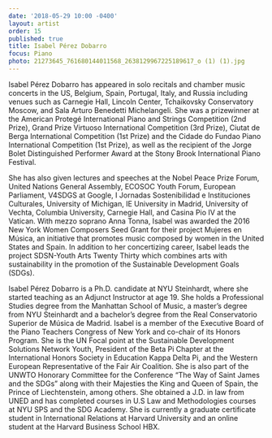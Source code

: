```yaml
---
date: '2018-05-29 10:00 -0400'
layout: artist
order: 15
published: true
title: Isabel Pérez Dobarro
focus: Piano
photo: 21273645_761680144011568_2638129967225189617_o (1) (1).jpg
---
```

Isabel Pérez Dobarro has appeared in solo recitals and chamber music concerts in the US, Belgium, Spain, Portugal, Italy, and Russia including venues such as Carnegie Hall, Lincoln Center, Tchaikovsky Conservatory Moscow, and Sala Arturo Benedetti Michelangeli.  She was a prizewinner at the American Protegé International Piano and Strings Competition (2nd Prize), Grand Prize Virtuoso International Competition (3rd Prize), Ciutat de Berga International Competition (1st Prize) and the Cidade do Fundao Piano International Competition (1st Prize), as well as the recipient of the Jorge Bolet Distinguished Performer Award at the Stony Brook International Piano Festival. 

She has also given lectures and speeches at the Nobel Peace Prize Forum, United Nations General Assembly, ECOSOC Youth Forum, European Parliament, V4SDGS at Google, I Jornadas Sostenibilidad e Instituciones Culturales, University of Michigan, IE University in Madrid, University of Vechta, Columbia University, Carnegie Hall, and Casina Pio IV at the Vatican. With mezzo soprano Anna Tonna, Isabel was awarded the 2016 New York Women Composers Seed Grant for their project Mujeres en Música, an initiative that promotes music composed by women in the United States and Spain. In addition to her concertizing career, Isabel leads the project SDSN-Youth Arts Twenty Thirty which combines arts with sustainability in the promotion of the Sustainable Development Goals (SDGs).

Isabel Pérez Dobarro is a Ph.D. candidate at NYU Steinhardt, where she started teaching as an Adjunct Instructor at age 19. She holds a Professional Studies degree from the Manhattan School of Music, a master’s degree from NYU Steinhardt and a bachelor’s degree from the Real Conservatorio Superior de Música de Madrid. Isabel is a member of the Executive Board of the Piano Teachers Congress of New York and co-chair of its Honors Program. She is the UN Focal point at the Sustainable Development Solutions Network Youth, President of the Beta Pi Chapter at the International Honors Society in Education Kappa Delta Pi, and the Western European Representative of the Fair Air Coalition. She is also part of the UNWTO Honorary Committee for the Conference “The Way of Saint James and the SDGs” along with their Majesties the King and Queen of Spain, the Prince of Liechtenstein, among others.  She obtained a J.D. in law from UNED and has completed courses in U.S Law and Methodologies courses at NYU SPS and the SDG Academy. She is currently a graduate certificate student in International Relations at Harvard University and an online student at the Harvard Business School HBX. 

